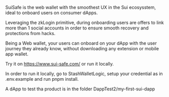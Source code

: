 SuiSafe is the web wallet with the smoothest UX in the Sui ecosysstem, ideal to onboard users on consumer dApps.

Leveraging the zkLogin primitive, during onboarding users are offers to link more than 1 social accounts in order to ensure smooth recovery and protections from hacks.

Being a Web wallet, your users can onboard on your dApp with the user journey they already know, without downloading any extension or mobile app wallet.

Try it on https://www.sui-safe.com/ or run it locally.

In order to run it locally, go to StashWalletLogic, setup your credential as in .env.example and run pnpm install.

A dApp to test tha product is in the folder DappTest2/my-first-sui-dapp
